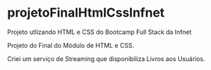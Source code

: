 # projetoFinalHtmlCssInfnet
Projeto utlizando HTML e CSS do Bootcamp Full Stack da Infnet

Projeto do Final do Módulo de HTML e CSS.

Criei um serviço de Streaming que disponibiliza Livros aos Usuários.

